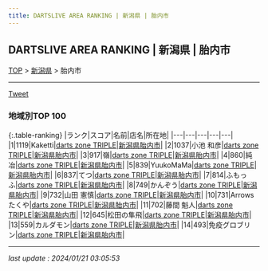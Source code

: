```yaml
---
title: DARTSLIVE AREA RANKING | 新潟県 | 胎内市
---
```

## DARTSLIVE AREA RANKING | 新潟県 | 胎内市

[TOP](/darts/rank/) > [新潟県](/darts/rank/新潟県/) > 胎内市

___

<a href="https://twitter.com/share?ref_src=twsrc%5Etfw" data-text="DARTSLIVE AREA RANKING | 新潟県胎内市" class="twitter-share-button" data-via="DARTSLIVE" data-hashtags="DARTSLIVE" data-related="DARTSLIVE" data-show-count="false">Tweet</a>

### 地域別TOP 100

{:.table-ranking}
|ランク|スコア|名前|店名|所在地|
|---|---|---|---|---|
|1|1119|Kaketti|<a href="https://search.dartslive.com/jp/shop/380c3500b7dac0cba3f63593b5358cc4">darts zone TRIPLE</a>|<a href="/darts/rank/新潟県/胎内市">新潟県胎内市</a>|
|2|1037|小池 和彦|<a href="https://search.dartslive.com/jp/shop/380c3500b7dac0cba3f63593b5358cc4">darts zone TRIPLE</a>|<a href="/darts/rank/新潟県/胎内市">新潟県胎内市</a>|
|3|917|嶺|<a href="https://search.dartslive.com/jp/shop/380c3500b7dac0cba3f63593b5358cc4">darts zone TRIPLE</a>|<a href="/darts/rank/新潟県/胎内市">新潟県胎内市</a>|
|4|860|純冶|<a href="https://search.dartslive.com/jp/shop/380c3500b7dac0cba3f63593b5358cc4">darts zone TRIPLE</a>|<a href="/darts/rank/新潟県/胎内市">新潟県胎内市</a>|
|5|839|YuukoMaMa|<a href="https://search.dartslive.com/jp/shop/380c3500b7dac0cba3f63593b5358cc4">darts zone TRIPLE</a>|<a href="/darts/rank/新潟県/胎内市">新潟県胎内市</a>|
|6|837|てつ|<a href="https://search.dartslive.com/jp/shop/380c3500b7dac0cba3f63593b5358cc4">darts zone TRIPLE</a>|<a href="/darts/rank/新潟県/胎内市">新潟県胎内市</a>|
|7|814|ふもっふ|<a href="https://search.dartslive.com/jp/shop/380c3500b7dac0cba3f63593b5358cc4">darts zone TRIPLE</a>|<a href="/darts/rank/新潟県/胎内市">新潟県胎内市</a>|
|8|749|かんぞう|<a href="https://search.dartslive.com/jp/shop/380c3500b7dac0cba3f63593b5358cc4">darts zone TRIPLE</a>|<a href="/darts/rank/新潟県/胎内市">新潟県胎内市</a>|
|9|732|山田 憲慎|<a href="https://search.dartslive.com/jp/shop/380c3500b7dac0cba3f63593b5358cc4">darts zone TRIPLE</a>|<a href="/darts/rank/新潟県/胎内市">新潟県胎内市</a>|
|10|731|Arrows たくや|<a href="https://search.dartslive.com/jp/shop/380c3500b7dac0cba3f63593b5358cc4">darts zone TRIPLE</a>|<a href="/darts/rank/新潟県/胎内市">新潟県胎内市</a>|
|11|702|藤間 魁人|<a href="https://search.dartslive.com/jp/shop/380c3500b7dac0cba3f63593b5358cc4">darts zone TRIPLE</a>|<a href="/darts/rank/新潟県/胎内市">新潟県胎内市</a>|
|12|645|松田の隼飛|<a href="https://search.dartslive.com/jp/shop/380c3500b7dac0cba3f63593b5358cc4">darts zone TRIPLE</a>|<a href="/darts/rank/新潟県/胎内市">新潟県胎内市</a>|
|13|559|カルダモン|<a href="https://search.dartslive.com/jp/shop/380c3500b7dac0cba3f63593b5358cc4">darts zone TRIPLE</a>|<a href="/darts/rank/新潟県/胎内市">新潟県胎内市</a>|
|14|493|免疫グロブリン|<a href="https://search.dartslive.com/jp/shop/380c3500b7dac0cba3f63593b5358cc4">darts zone TRIPLE</a>|<a href="/darts/rank/新潟県/胎内市">新潟県胎内市</a>|



___

_last update : 2024/01/21 03:05:53_


<script src="https://cdnjs.cloudflare.com/ajax/libs/jquery/3.6.1/jquery.min.js" integrity="sha512-aVKKRRi/Q/YV+4mjoKBsE4x3H+BkegoM/em46NNlCqNTmUYADjBbeNefNxYV7giUp0VxICtqdrbqU7iVaeZNXA==" crossorigin="anonymous" referrerpolicy="no-referrer"></script>
<script src="https://cdnjs.cloudflare.com/ajax/libs/jquery.tablesorter/2.31.3/js/jquery.tablesorter.min.js" integrity="sha512-qzgd5cYSZcosqpzpn7zF2ZId8f/8CHmFKZ8j7mU4OUXTNRd5g+ZHBPsgKEwoqxCtdQvExE5LprwwPAgoicguNg==" crossorigin="anonymous" referrerpolicy="no-referrer"></script>
<link rel="stylesheet" href="https://cdnjs.cloudflare.com/ajax/libs/jquery.tablesorter/2.31.3/css/theme.default.min.css" integrity="sha512-wghhOJkjQX0Lh3NSWvNKeZ0ZpNn+SPVXX1Qyc9OCaogADktxrBiBdKGDoqVUOyhStvMBmJQ8ZdMHiR3wuEq8+w==" crossorigin="anonymous" referrerpolicy="no-referrer" />
<script>
$(function() {
    $(".table-ranking").tablesorter({sortList:[[0, 0]]});
});
</script>

<script async src="https://platform.twitter.com/widgets.js" charset="utf-8"></script>